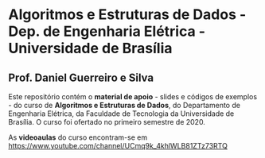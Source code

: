 # Algoritmos e Estruturas de Dados - Dep. de Engenharia Elétrica - Universidade de Brasília
## Prof. Daniel Guerreiro e Silva

Este repositório contém o **material de apoio** - slides e códigos de exemplos - do curso de **Algoritmos e Estruturas de Dados**, do Departamento de Engenharia Elétrica, da Faculdade de Tecnologia da Universidade de Brasília. O curso foi ofertado no primeiro semestre de 2020.

As **videoaulas** do curso encontram-se em https://www.youtube.com/channel/UCmq9k_4khlWLB81ZTz73RTQ
